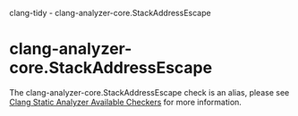 clang-tidy - clang-analyzer-core.StackAddressEscape

</div>

<div class="meta"
http-equiv=refresh="5;URL=https://clang.llvm.org/docs/analyzer/checkers.html#core-stackaddressescape">

</div>

# clang-analyzer-core.StackAddressEscape

The clang-analyzer-core.StackAddressEscape check is an alias, please see
[Clang Static Analyzer Available
Checkers](https://clang.llvm.org/docs/analyzer/checkers.html#core-stackaddressescape)
for more information.
